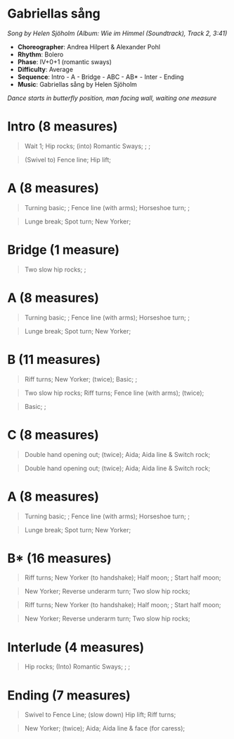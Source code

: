 # Gabriellas sång
*Song by Helen Sjöholm (Album: Wie im Himmel (Soundtrack), Track 2, 3:41)*

* **Choreographer**: Andrea Hilpert & Alexander Pohl
* **Rhythm**: Bolero
* **Phase**: IV+0+1 (romantic sways)
* **Difficulty**: Average
* **Sequence**: Intro - A - Bridge - ABC - AB* - Inter - Ending
* **Music**: Gabriellas sång by Helen Sjöholm

*Dance starts in butterfly position, man facing wall, waiting one measure*

# Intro (8 measures)

> Wait 1; Hip rocks; (into) Romantic Sways; ; ;

> (Swivel to) Fence line; Hip lift;

# A (8 measures)

> Turning basic; ; Fence line (with arms); Horseshoe turn; ;

> Lunge break; Spot turn; New Yorker;

# Bridge (1 measure)

> Two slow hip rocks; ;

# A (8 measures)

> Turning basic; ; Fence line (with arms); Horseshoe turn; ;

> Lunge break; Spot turn; New Yorker;

# B (11 measures)

> Riff turns; New Yorker; (twice); Basic; ;

> Two slow hip rocks; Riff turns; Fence line (with arms); (twice);

> Basic; ;

# C (8 measures)

> Double hand opening out; (twice); Aida; Aida line & Switch rock;

> Double hand opening out; (twice); Aida; Aida line & Switch rock;

# A (8 measures)

> Turning basic; ; Fence line (with arms); Horseshoe turn; ;

> Lunge break; Spot turn; New Yorker;

# B* (16 measures)

> Riff turns; New Yorker (to handshake); Half moon; ; Start half moon;

> New Yorker; Reverse underarm turn; Two slow hip rocks;

> Riff turns; New Yorker (to handshake); Half moon; ; Start half moon;

> New Yorker; Reverse underarm turn; Two slow hip rocks;

# Interlude (4 measures)

> Hip rocks; (Into) Romantic Sways; ; ;

# Ending (7 measures)

> Swivel to Fence Line; (slow down) Hip lift; Riff turns;

> New Yorker; (twice); Aida; Aida line & face (for caress);
